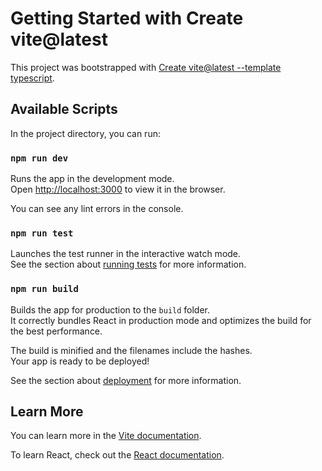 # Getting Started with Create vite@latest

This project was bootstrapped with [Create vite@latest --template typescript](https://vitejs.dev/guide/#scaffolding-your-first-vite-project).

## Available Scripts

In the project directory, you can run:

### `npm run dev`

Runs the app in the development mode.\
Open [http://localhost:3000](http://localhost:3000) to view it in the browser.

You can see any lint errors in the console.

### `npm run test`

Launches the test runner in the interactive watch mode.\
See the section about [running tests](https://jestjs.io/pt-BR/docs/getting-started) for more information.

### `npm run build`

Builds the app for production to the `build` folder.\
It correctly bundles React in production mode and optimizes the build for the best performance.

The build is minified and the filenames include the hashes.\
Your app is ready to be deployed!

See the section about [deployment](https://vitejs.dev/guide/static-deploy.html) for more information.


## Learn More

You can learn more in the [Vite documentation](https://vitejs.dev/guide/#overview).

To learn React, check out the [React documentation](https://reactjs.org/).
